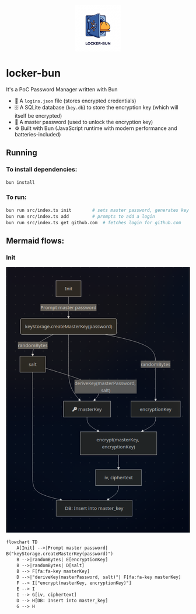 <p align="center">
  <img src="assets/locker-bun-logo.png" width="128" alt="Locker Bun Logo" />
</p>

# locker-bun

It's a PoC Password Manager written with Bun

- 🔐 A `logins.json` file (stores encrypted credentials)
- 🗄 A SQLite database (`key.db`) to store the encryption key (which will itself be encrypted)
- 🔑 A master password (used to unlock the encryption key)
- ⚙️ Built with Bun (JavaScript runtime with modern performance and batteries-included)

## Running

### To install dependencies:

```bash
bun install
```

### To run:

```bash
bun run src/index.ts init        # sets master password, generates key
bun run src/index.ts add         # prompts to add a login
bun run src/index.ts get github.com  # fetches login for github.com
```

## Mermaid flows:

### Init

![image](assets/init-flow.jpg)

```mermaid
flowchart TD
    A[Init] -->|Prompt master password| B("keyStorage.createMasterKey(password)")
    B -->|randomBytes| E[encryptionKey]
    B -->|randomBytes| D[salt]
    B --> F[fa:fa-key masterKey]
    D -->|"deriveKey(masterPassword, salt)"| F[fa:fa-key masterKey]
    F --> I["encrypt(masterKey, encryptionKey)"]
    E --> I
    I --> G[iv, ciphertext]
    D --> H[DB: Insert into master_key]
    G --> H
```
